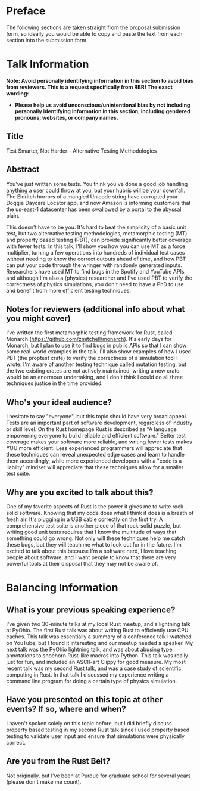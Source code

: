 # Preface
The following sections are taken straight from the proposal submission form, so ideally you would be able to copy and paste the text from each section into the submission form.

# Talk Information
**Note: Avoid personally identifying information in this section to avoid bias from reviewers. This is a request specifically from RBR! The exact wording:**
- **Please help us avoid unconscious/unintentional bias by not including personally identifying information in this section, including gendered pronouns, websites, or company names.**

## Title
Test Smarter, Not Harder - Alternative Testing Methodologies

## Abstract
You've just written some tests. You think you've done a good job handling anything a user could throw at you, but your hubris will be your downfall. The Eldritch horrors of a mangled Unicode string have corrupted your Doggie Daycare Locator app, and now Amazon is informing customers that the us-east-1 datacenter has been swallowed by a portal to the abyssal plain.

This doesn't have to be you. It's hard to beat the simplicity of a basic unit test, but two alternative testing methodologies, metamorphic testing (MT) and property based testing (PBT), can provide significantly better coverage with fewer tests. In this talk, I'll show you how you can use MT as a force multiplier, turning a few operations into hundreds of individual test cases without needing to know the correct outputs ahead of time, and how PBT can put your code through the wringer with randomly generated inputs. Researchers have used MT to find bugs in the Spotify and YouTube APIs, and although I'm also a (physics) researcher and I've used PBT to verify the correctness of physics simulations, you don't need to have a PhD to use and benefit from more efficient testing techniques.

## Notes for reviewers (additional info about what you might cover)
I've written the first metamorphic testing framework for Rust, called Monarch (https://github.com/zmitchell/monarch). It's early days for Monarch, but I plan to use it to find bugs in public APIs so that I can show some real-world examples in the talk. I'll also show examples of how I used PBT (the proptest crate) to verify the correctness of a simulation tool I wrote. I'm aware of another testing technique called mutation testing, but the two existing crates are not actively maintained, writing a new crate would be an enormous undertaking, and I don't think I could do all three techniques justice in the time provided.

## Who's your ideal audience?
I hesitate to say "everyone", but this topic should have very broad appeal. Tests are an important part of software development, regardless of industry or skill level. On the Rust homepage Rust is described as "A language empowering everyone
to build reliable and efficient software." Better test coverage makes your software more reliable, and writing fewer tests makes YOU more efficient. Less experienced programmers will appreciate that these techniques can reveal unexpected edge cases and learn to handle them accordingly, while more experienced developers with a "code is a liabilty" mindset will appreciate that these techniques allow for a smaller test suite.

## Why are you excited to talk about this?
One of my favorite aspects of Rust is the power it gives me to write rock-solid software. Knowing that my code does what I think it does is a breath of fresh air. It's plugging in a USB cable correctly on the first try. A comprehensive test suite is another piece of that rock-solid puzzle, but writing good unit tests requires that I know the multitude of ways that something could go wrong. Not only will these techniques help me catch these bugs, but they will teach me what to look out for in the future. I'm excited to talk about this because I'm a software nerd, I love teaching people about software, and I want people to know that there are very powerful tools at their disposal that they may not be aware of.

# Balancing Information

## What is your previous speaking experience?
I've given two 30-minute talks at my local Rust meetup, and a lightning talk at PyOhio.
The first Rust talk was about writing Rust to efficiently use CPU caches. This talk was essentially a summary of a conference talk I watched on YouTube, but I found it interesting and our meetup needed a speaker. My next talk was the PyOhio lightning talk, and was about abusing type annotations to shoehorn Rust-like macros into Python. This talk was really just for fun, and included an ASCII-art Clippy for good measure. My most recent talk was my second Rust talk, and was a case study of scientific computing in Rust. In that talk I discussed my experience writing a command line program for doing a certain type of physics simulation.

## Have you presented on this topic at other events? If so, where and when?
I haven't spoken solely on this topic before, but I did briefly discuss property based testing in my second Rust talk since I used property based testing to validate user input and ensure that simulations were physically correct.

## Are you from the Rust Belt?
Not originally, but I've been at Purdue for graduate school for several years (please don't make me count).
